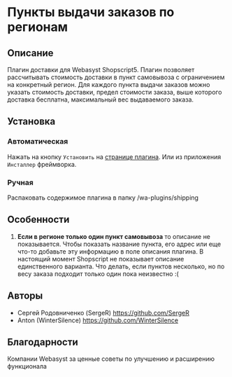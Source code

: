 # Пункты выдачи заказов по регионам

## Описание
Плагин доставки для Webasyst Shopscript5. Плагин позволяет рассчитывать
стоимость доставки в пункт самовывоза с ограничением на конкретный регион.
Для каждого пункта выдачи заказов можно указать стоимость доставки,
предел стоимости заказа, выше которого доставка бесплатна, максимальный вес
выдаваемого заказа.

## Установка
### Автоматическая
Нажать на кнопку `Установить` на [странице плагина](http://www.webasyst.ru/store/plugin/shipping/regionalpickup/). Или из приложения `Инсталлер` фреймворка.

### Ручная
Распаковать содержимое плагина в папку /wa-plugins/shipping

## Особенности
1. **Если в регионе только один пункт самовывоза** то описание не
показывается. Чтобы показать название пункта, его адрес или еще что-то
добавьте эту информацию в поле описания плагина. В настоящий момент
Shopscript не показывает описание единственного варианта. Что делать,
если пунктов несколько, но по весу заказа подходит только один пока неизвестно :(

## Авторы
* Сергей Родовниченко (SergeR) https://github.com/SergeR
* Anton (WinterSilence) https://github.com/WinterSilence

## Благодарности
Компании Webasyst за ценные советы по улучшению и расширению функционала

